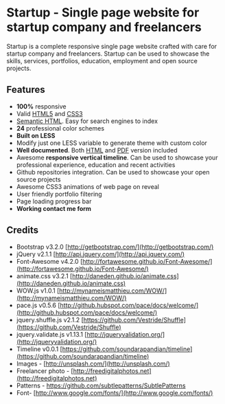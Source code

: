 # Startup - Single page website for startup company and freelancers

Startup is a complete responsive single page website crafted with care for startup company and freelancers. 
Startup can be used to showcase the skills, services, portfolios, education, employment and open source projects.

## Features

  * **100%** responsive
  * Valid [HTML5](http://validator.w3.org/check?uri=http%3A%2F%2Frailslauncher.herokuapp.com%2Fpreview%2Fsolo%2Findex.html) and [CSS3](http://jigsaw.w3.org/css-validator/validator?uri=http%3A%2F%2Frailslauncher.herokuapp.com%2Fpreview%2Fsolo%2Fcss%2Fsolo.min.css&profile=css3&usermedium=all&warning=1&vextwarning=&lang=en)
  * [Semantic HTML](http://services.w3.org/xslt?xmlfile=http%3A%2F%2Fservices.w3.org%2Ftidy%2Ftidy%3FdocAddr%3Dhttp%253A%252F%252Frailslauncher.herokuapp.com%252Fpreview%252Fsolo%252Findex.html%26passThroughXHTML%3D1&xslfile=http%3A%2F%2Fwww.w3.org%2F2002%2F08%2Fextract-semantic.xsl). Easy for search engines to index
  * **24** professional color schemes
  * **Built on LESS**
  * Modify just one LESS variable to generate theme with custom color
  * **Well documented**. Both [HTML](http://railslauncher.herokuapp.com/preview/solo/docs/solo.html) and [PDF](http://railslauncher.herokuapp.com/preview/solo/docs/solo.pdf) version included
  * Awesome **responsive vertical timeline**. Can be used to showcase your professional experience, education and recent activities
  * Github repositories integration. Can be used to showcase your open source projects
  * Awesome CSS3 animations of web page on reveal
  * User friendly portfolio filtering
  * Page loading progress bar
  * **Working contact me form**

## Credits

  * Bootstrap v3.2.0 [http://getbootstrap.com/](http://getbootstrap.com/)
  * jQuery v2.1.1 [http://api.jquery.com/](http://api.jquery.com/)
  * Font-Awesome v4.2.0 [http://fortawesome.github.io/Font-Awesome/](http://fortawesome.github.io/Font-Awesome/)
  * animate.css v3.2.1 [http://daneden.github.io/animate.css](http://daneden.github.io/animate.css)
  * WOW.js v1.0.1 [http://mynameismatthieu.com/WOW/](http://mynameismatthieu.com/WOW/)
  * pace.js v0.5.6 [http://github.hubspot.com/pace/docs/welcome/](http://github.hubspot.com/pace/docs/welcome/)
  * jquery.shuffle.js v2.1.2 [https://github.com/Vestride/Shuffle](https://github.com/Vestride/Shuffle)
  * jquery.validate.js v1.13.1 [http://jqueryvalidation.org/](http://jqueryvalidation.org/)
  * Timeline v0.0.1 [https://github.com/soundarapandian/timeline](https://github.com/soundarapandian/timeline)
  * Images - [http://unsplash.com/](http://unsplash.com/)
  * Freelancer photo - [http://freedigitalphotos.net](http://freedigitalphotos.net)
  * Patterns - https://github.com/subtlepatterns/SubtlePatterns
  * Font- [http://www.google.com/fonts/](http://www.google.com/fonts/)
